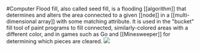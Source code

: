#Computer 
Flood fill, also called seed fill, is a flooding [[algorithm]] that determines and alters the area connected to a given [[node]] in a [[multi-dimensional array]] with some matching attribute. It is used in the "bucket" fill tool of paint programs to fill connected, similarly-colored areas with a different color, and in games such as Go and [[Minesweeper]] for determining which pieces are cleared. ![](https://www.youtube.com/embed/ZMQbHMgK2rw?start=487)

